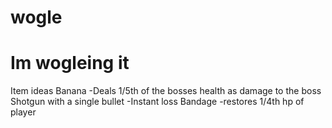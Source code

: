 # wogle
# Im wogleing it
Item ideas
Banana
-Deals 1/5th of the bosses health as damage to the boss
Shotgun with a single bullet
-Instant loss
Bandage
-restores 1/4th hp of player